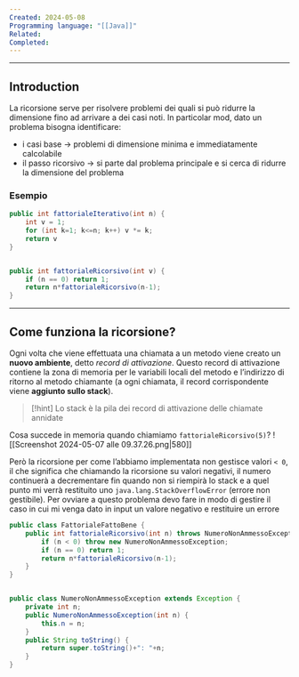 ```yaml
---
Created: 2024-05-08
Programming language: "[[Java]]"
Related: 
Completed:
---
```

---
## Introduction
La ricorsione serve per risolvere problemi dei quali si può ridurre la dimensione fino ad arrivare a dei casi noti.
In particolar mod, dato un problema bisogna identificare:
- i casi base → problemi di dimensione minima e immediatamente calcolabile
- il passo ricorsivo → si parte dal problema principale e si cerca di ridurre la dimensione del problema

### Esempio
```java
public int fattorialeIterativo(int n) {
	int v = 1;
	for (int k=1; k<=n; k++) v *= k;
	return v
}


public int fattorialeRicorsivo(int v) {
	if (n == 0) return 1;
	return n*fattorialeRicorsivo(n-1);
}
```

---
## Come funziona la ricorsione?
Ogni volta che viene effettuata una chiamata a un metodo viene creato un **nuovo ambiente**, detto *record di attivazione*. Questo record di attivazione contiene la zona di memoria per le variabili locali del metodo e l’indirizzo di ritorno al metodo chiamante (a ogni chiamata, il record corrispondente viene **aggiunto sullo stack**).

>[!hint]
>Lo stack è la pila dei record di attivazione delle chiamate annidate

Cosa succede in memoria quando chiamiamo `fattorialeRicorsivo(5)`?
![[Screenshot 2024-05-07 alle 09.37.26.png|580]]

Però la ricorsione per come l’abbiamo implementata non gestisce valori `< 0`, il che significa che chiamando la ricorsione su valori negativi, il numero continuerà a decrementare fin quando non si riempirà lo stack e a quel punto mi verrà restituito uno `java.lang.StackOverflowError` (errore non gestibile).
Per ovviare a questo problema devo fare in modo di gestire il caso in cui mi venga dato in input un valore negativo e restituire un errore
```java
public class FattorialeFattoBene {
	public int fattorialeRicorsivo(int n) throws NumeroNonAmmessoException {
		if (n < 0) throw new NumeroNonAmmessoException;
		if (n == 0) return 1;
		return n*fattorialeRicorsivo(n-1);
	}
}


public class NumeroNonAmmessoException extends Exception {
	private int n;
	public NumeroNonAmmessoException(int n) {
		this.n = n;
	}
	public String toString() {
		return super.toString()+": "+n;
	}
}
```